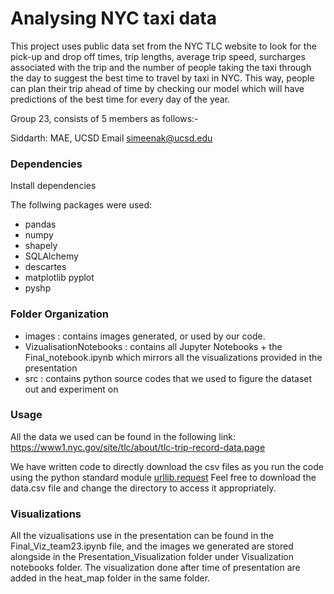 # Analysing NYC taxi data

This project uses public data set from the NYC TLC website to look for the pick-up and drop off times, trip lengths, average trip speed, surcharges associated with the trip and the number of people taking the taxi through the day to suggest the best time to travel by taxi in NYC. This way, people can plan their trip ahead of time by checking our model which will have predictions of the best time for every day of the year.


Group 23, consists of 5 members as follows:-

Siddarth: MAE, UCSD 
Email simeenak@ucsd.edu


### Dependencies ###
Install dependencies

The follwing packages were used:
* pandas
* numpy
* shapely
* SQLAlchemy
* descartes
* matplotlib pyplot
* pyshp



### Folder Organization ###
 - images : contains images generated, or used by our code.
 - VizualisationNotebooks : contains all Jupyter Notebooks + the Final_notebook.ipynb which mirrors all the visualizations provided in the presentation
 - src : contains python source codes that we used to figure the dataset out and experiment on

### Usage ###
All the data we used can be found in the following link: https://www1.nyc.gov/site/tlc/about/tlc-trip-record-data.page

We have written code to directly download the csv files as you run the code using the python standard module [urllib.request](https://docs.python.org/3/library/urllib.request.html)
Feel free to download the data.csv file and change the directory to access it appropriately.


### Visualizations ###
All the vizualisations use in the presentation can be found in the Final_Viz_team23.ipynb file, and the images we generated are stored alongside in the Presentation_Visualization folder under Visualization notebooks folder. The visualization done after time of presentation are added in the heat_map folder in the same folder.
